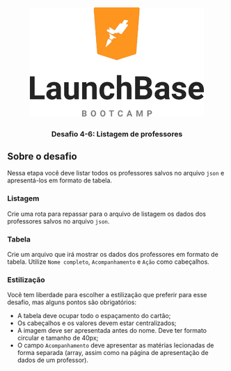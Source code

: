 <h1 align="center">
    <img alt="LaunchBase Bootcamp" src="../assets/launchbase-bootcamp-logo.png" width="400px" />
</h1>

<h3 align="center">
  Desafio 4-6: Listagem de professores
</h3>

## Sobre o desafio

Nessa etapa você deve listar todos os professores salvos no arquivo `json` e apresentá-los em formato de tabela.

### Listagem

Crie uma rota para repassar para o arquivo de listagem os dados dos professores salvos no arquivo `json`.

### Tabela

Crie um arquivo que irá mostrar os dados dos professores em formato de tabela. Utilize `Nome completo`, `Acompanhamento` e `Ação` como cabeçalhos.

### Estilização

Você tem liberdade para escolher a estilização que preferir para esse desafio, mas alguns pontos são obrigatórios:

- A tabela deve ocupar todo o espaçamento do cartão;
- Os cabeçalhos e os valores devem estar centralizados;
- A imagem deve ser apresentada antes do nome. Deve ter formato circular e tamanho de 40px;
- O campo `Acompanhamento` deve apresentar as matérias lecionadas de forma separada (array, assim como na página de apresentação de dados de um professor).